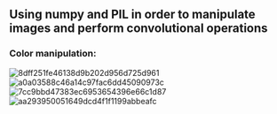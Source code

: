 ## Using numpy and PIL in order to manipulate images and perform convolutional operations


### Color manipulation:
![8dff251fe46138d9b202d956d725d961](https://user-images.githubusercontent.com/43319921/116836422-6c92c680-ab94-11eb-9ab5-6d2fe3b81b19.jpeg)
![a0a03588c46a14c97fac6dd45090973c](https://user-images.githubusercontent.com/43319921/116836425-6f8db700-ab94-11eb-9de7-4132d648cb1d.jpeg)
![7cc9bbd47383ec6953654396e66c1d87](https://user-images.githubusercontent.com/43319921/116836430-71577a80-ab94-11eb-8275-8e08594c3123.jpeg)
![aa293950051649dcd4f1f1199abbeafc](https://user-images.githubusercontent.com/43319921/116836438-73213e00-ab94-11eb-8af0-5be32609af22.jpeg)


